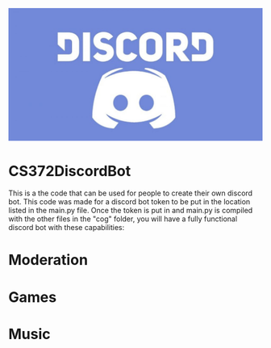 ![Discord Logo](https://github.com/AlaskaBlake/CS372DiscordBot/blob/master/Discord%20Logo.jpg)

# CS372DiscordBot

This is a the code that can be used for people to create their own discord bot. This code was made for a discord bot token to be put 
in the location listed in the main.py file. Once the token is put in and main.py is compiled with the other files in the "cog" folder, 
you will have a fully functional discord bot with these capabilities:

# Moderation



# Games



# Music

